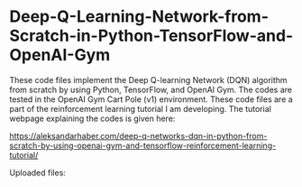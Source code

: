 # Deep-Q-Learning-Network-from-Scratch-in-Python-TensorFlow-and-OpenAI-Gym

These code files implement the Deep Q-learning Network (DQN) algorithm from scratch by using Python, TensorFlow, and OpenAI Gym. The codes are tested in the OpenAI Gym Cart Pole (v1) environment. These code files are a part of the reinforcement learning tutorial I am developing. The tutorial webpage explaining the codes is given here: 

https://aleksandarhaber.com/deep-q-networks-dqn-in-python-from-scratch-by-using-openai-gym-and-tensorflow-reinforcement-learning-tutorial/

Uploaded files:


